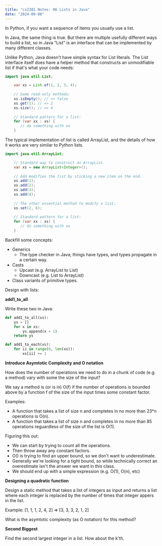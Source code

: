 ```yaml
---
title: "cs2381 Notes: 06 Lists in Java"
date: "2024-09-08"
---
```


In Python, if you want a sequence of items you usually use a list.

In Java, the same thing is true. But there are multiple usefully
different ways to build a list, so in Java "List" is an interface
that can be implemented by many different classes.

Unlike Python, Java doesn't have simple syntax for List literals. The
List interface itself does have a helper method that constructs an
unmodifiable list if that's what your code needs:


```java
import java.util.List;

    var xs = List.of(1, 2, 3, 4);
    
    // Some read-only methods:
    xs.isEmpty(); // => false
    xs.get(1); // => 2
    xs.size(); // => 4
   
    // Standard pattern for a list:
    for (var xx : xs) {
       // do something with xx 
    }
```

The typical implementation of list is called ArrayList, and the
details of how it works are very similar to Python lists.

```java
import java.util.ArrayList;

    // Standard way to construct an ArrayList.
    var xs = new ArrayList<Integer>();
    
    // Add modifies the list by sticking a new item on the end.
    xs.add(1);
    xs.add(2);
    xs.add(3);
    xs.add(4);
    
    // The other essential method to modify a list:
    xs.set(2, 6);
    
    // Standard pattern for a list:
    for (var xx : xs) {
       // do something with xx 
    }
```

Backfill some concepts:

 - Generics
   - The type checker in Java; things have types, and types propagate in a certain way.
 - Casts
   - Upcast (e.g. ArrayList to List)
   - Downcast (e.g. List to ArrayList)
 - Class variants of primitive types.

Design with lists:

**add1\_to_all**

Write these two in Java:

```python
def add1_to_all(xs):
    ys = []
    for x in xs:
        ys.append(x + 1)
    return ys
```


```python
def add1_to_each(xs):
    for ii in range(0, len(xs)):
        xs[ii] += 1
```


**Introduce Asymtotic Complexity and O notation**

How does the number of operations we need to do in a chunk of code
(e.g. a method) vary with some the size of the input?

We say a method is (or is in) O(f) if the number of operations is
bounded above by a function f of the size of the input times some
constant factor.

Examples:

 - A function that takes a list of size n and completes in no more
   than 23*n operations is O(n).
 - A function that takes a list of size n and completes in no more
   than 85 operations reguardless of the size of the list is O(1).

Figuring this out:

 - We can start by trying to count all the operations.
 - Then throw away any constant factors.
 - O() is trying to find an upper bound, so we don't want to underestimate.
 - Generally we're looking for a tight bound, so while technically correct an
   overestimate isn't the answer we want in this class.
 - We should end up with a simple expression (e.g. O(1), O(n), etc)


**Designing a quadratic function**

Design a static method that takes a list of integers as input and
returns a list where each integer is replaced by the number of times
that integer appers in the list.

Example: [1, 1, 1, 2, 4, 2] => [3, 3, 3, 2, 1, 2]

What is the asymtotic complexity (as O notation) for this method?




**Second Biggest**

Find the second largest integer in a list. How about the k'th.
